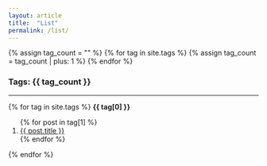```yaml
---
layout: article
title:  "List"
permalink: /list/
---
```


{% assign tag_count = "" %}
{% for tag in site.tags %}
{% assign tag_count = tag_count | plus: 1 %}
{% endfor %}

<h3> Tags: {{ tag_count }}</h3>

<hr/>

{% for tag in site.tags %}
  <strong>{{ tag[0] }}</strong>
  <ol>
    {% for post in tag[1] %}
      <li><a href="{{ post.url }}">{{ post.title }}</a></li>
    {% endfor %}
  </ol>
{% endfor %}
